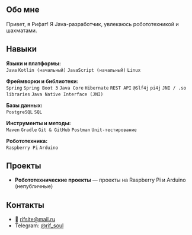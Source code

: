 ## Обо мне
Привет, я Рифат!
Я Java-разработчик, увлекаюсь робототехникой и шахматами.  

## Навыки

**Языки и платформы:**  
`Java` `Kotlin (начальный)` `JavaScript (начальный)` `Linux`

**Фреймворки и библиотеки:**  
`Spring` `Spring Boot 3` `Java Core` `Hibernate` `REST API` `@Slf4j` `pi4j` `JNI / .so libraries` `Java Native Interface (JNI)`

**Базы данных:**  
`PostgreSQL` `SQL`

**Инструменты и методы:**  
`Maven` `Gradle` `Git & GitHub` `Postman` `Unit-тестирование`

**Робототехника:**  
`Raspberry Pi` `Arduino`

## Проекты
- **Робототехнические проекты** — проекты на Raspberry Pi и Arduino (непубличные)  

## Контакты
- 📧 rifsite@mail.ru  
- Telegram: [@rif_soul](https://t.me/rif_soul)
